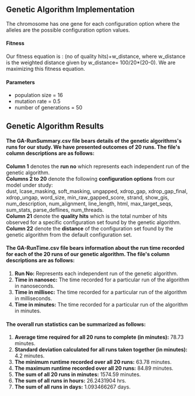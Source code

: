 ## Genetic Algorithm Implementation
The chromosome has one gene for each configuration option where the alleles are the possible configuration option values.

#### Fitness 
Our fitness equation is : (no of quality hits)+w\_distance, where w\_distance is the weighted distance given by w\_distance= 100/20\*(20-0). We are maximizing this fitness equation. 

#### Parameters
* population size = 16
* mutation rate = 0.5
* number of generations = 50


## Genetic Algorithm Results

#### The GA-RunSummary.csv file bears details of the genetic algorithms's runs for our study. We have presented outcomes of 20 runs. The file's column descriptions are as follows:
**Column 1** denotes the **run no** which represents each independent run of the genetic algorithm. <br/>
**Columns 2 to 20** denote the following **configuration options** from our model under study:<br/>
    dust, lcase_masking, soft_masking, ungapped, xdrop_gap, xdrop_gap_final, xdrop_ungap, word_size, min_raw_gapped_score, strand, show_gis, num_description, num_alignment, line_length, html, max_target_seqs, sum_stats, parse_deflines, num_threads.<br/>
**Column 21** denote the **quality hits** which is the total number of hits observed for a specific configuration set found by the genetic algorithm.<br/>
**Column 22** denote the **distance** of the configuration set found by the genetic algorithm from the default configuration set.

#### The GA-RunTime.csv file bears information about the run time recorded for each of the 20 runs of our genetic algorithm. The file's column descriptions are as follows:
1. **Run No:** Represents each independent run of the genetic algorithm. 
2. **Time in nanosec:**	The time recorded for a particular run of the algorithm in nanoseconds.
3. **Time in millisec:** The time recorded for a particular run of the algorithm in milliseconds.
4. **Time in minutes:** The time recorded for a particular run of the algorithm in minutes.

#### The overall run statistics can be summarized as follows:
1. **Average time required for all 20 runs to complete (in minutes):** 78.73 minutes.
2. **Standard deviation calculated for all runs taken together (in minutes):** 4.2 minutes.
3. **The minimum runtime recorded over all 20 runs:** 63.78 minutes.
4. **The maximum runtime recorded over all 20 runs:** 84.89	minutes.
5. **The sum of all 20 runs in minutes:** 1574.59 minutes.
6. **The sum of all runs in hours:** 26.2431904 hrs.	
7. **The sum of all runs in days:** 1.093466267 days.	


